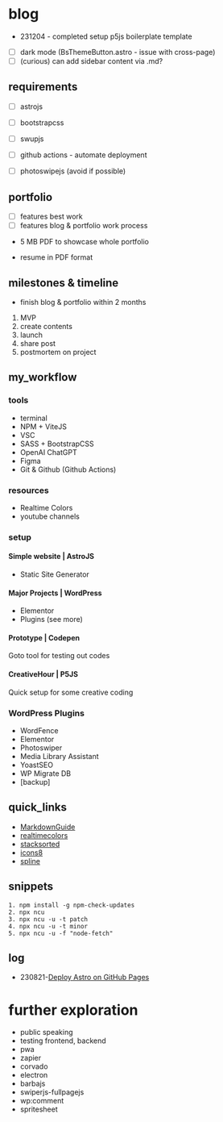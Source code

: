 # blog


- 231204 - completed setup p5js boilerplate template


- [ ] dark mode (BsThemeButton.astro - issue with cross-page)
- [ ] (curious) can add sidebar content via .md?

## requirements
- [ ] astrojs
- [ ] bootstrapcss
- [ ] swupjs
- [ ] github actions - automate deployment

- [ ] photoswipejs (avoid if possible)

## portfolio
- [ ] features best work
- [ ] features blog & portfolio work process

- 5 MB PDF to showcase whole portfolio

- resume in PDF format



## milestones & timeline
- finish blog & portfolio within 2 months

1. MVP
2. create contents
3. launch
4. share post
5. postmortem on project

## my_workflow

### tools
- terminal
- NPM + ViteJS
- VSC
- SASS + BootstrapCSS
- OpenAI ChatGPT
- Figma
- Git & Github (Github Actions)

### resources
- Realtime Colors
- youtube channels

### setup
#### Simple website | AstroJS
- Static Site Generator

#### Major Projects | WordPress
+ Elementor
+ Plugins (see more)

#### Prototype | Codepen
Goto tool for testing out codes

#### CreativeHour | P5JS
Quick setup for some creative coding

### WordPress Plugins
- WordFence
- Elementor
- Photoswiper
- Media Library Assistant
- YoastSEO
- WP Migrate DB
- [backup]



## quick_links
- [MarkdownGuide](https://www.markdownguide.org/basic-syntax/)
- [realtimecolors](https://realtimecolors.com/)
- [stacksorted](https://stacksorted.com/buttons)
- [icons8](https://icons8.com/)
- [spline](https://spline.design/)

## snippets
```
1. npm install -g npm-check-updates
2. npx ncu
3. npx ncu -u -t patch
4. npx ncu -u -t minor
5. npx ncu -u -f "node-fetch"
```

## log
- 230821-[Deploy Astro on GitHub Pages](https://docs.astro.build/en/guides/deploy/github/)


# further exploration
- public speaking
- testing frontend, backend
- pwa
- zapier
- corvado
- electron
- barbajs
- swiperjs-fullpagejs
- wp:comment
- spritesheet
